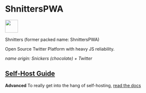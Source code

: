 # ShnittersPWA
<img src="https://tallerthanshort.github.io/ut3.ggpht/icons/shnitters.jpg" style="width:42px; height:42px;">

Shnitters (former packed name: ShnittersPWA)

Open Source Twitter Platform with heavy JS reliability.

*name origin: Snickers (chocolate) + Twitter*

## [Self-Host Guide](https://github.com/Common-Codes/self-host-monorepo/tree/main/shnitters)

**Advanced**
To really get into the hang of self-hosting, [read the docs](https://github.com/Common-Codes/self-host-monorepo/tree/main/shnitters)
